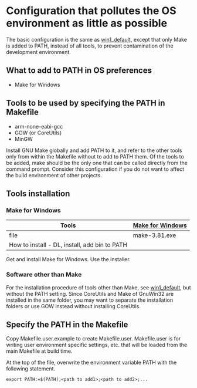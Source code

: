 # Configuration that pollutes the OS environment as little as possible

The basic configuration is the same as [win1_default](./win1_default.md), except that only Make is added to PATH, instead of all tools, to prevent contamination of the development environment.
## What to add to PATH in OS preferences
* Make for Windows
## Tools to be used by specifying the PATH in Makefile
* arm-none-eabi-gcc
* GOW (or CoreUtils)
* MinGW

Install GNU Make globally and add PATH to it, and refer to the other tools only from within the Makefile without to add to PATH them. Of the tools to be added, make should be the only one that can be called directly from the command prompt.
Consider this configuration if you do not want to affect the build environment of other projects.
## Tools installation
### Make for Windows
| Tools | [Make for Windows](http://gnuwin32.sourceforge.net/packages/make.htm)    
| -------- | :------------------------------------------ | 
| file | make-3.81.exe | 
| How to install - DL, install, add bin to PATH

Get and install Make for Windows. Use the installer.

### Software other than Make
For the installation procedure of tools other than Make, see [win1_default](./win1_default.md), but without the PATH setting.
Since CoreUtils and Make of GnuWin32 are installed in the same folder, you may want to separate the installation folders or use GOW instead without installing CoreUtils.

## Specify the PATH in the Makefile
Copy Makefile.user.example to create Makefile.user.
Makefile.user is for writing user environment specific settings, etc. that will be loaded from the main Makefile at build time.

At the top of the file, overwrite the environment variable PATH with the following statement.
```
export PATH:=$(PATH);<path to add1>;<path to add2>;...
```